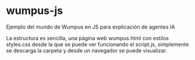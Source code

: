 # wumpus-js
Ejemplo del mundo de Wumpus en JS para explicación de agentes IA

La estructura es sencilla, una página web wumpus.html con estilos styles.css desde la que se puede ver funcionando el script.js, simplemente se descarga la carpeta y desde un navegador se puede visualizar.
